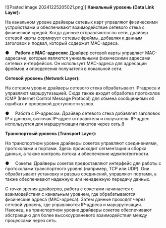 ![[Pasted image 20241225205021.png]]
**Канальный уровень (Data Link Layer):**

На канальном уровне драйверы сетевых карт управляют физическими устройствами и обеспечивают взаимодействие сетевого стека с физической средой. Когда данные отправляются по сети, драйвер сетевой карты формирует сетевые фреймы, добавляя к данным заголовок и подвал, который содержит MAC-адреса.

●     **Работа с MAC-адресом:** Драйвер сетевой карты управляет MAC-адресами, которые являются уникальными физическими адресами сетевых интерфейсов. Он использует MAC-адреса для адресации фреймов и определения получателя в локальной сети.

**Сетевой уровень (Network Layer):**

На сетевом уровне драйверы сетевого стека обрабатывают IP-адреса и управляют маршрутизацией. Сюда также входит обработка протоколов ICMP (Internet Control Message Protocol) для обмена сообщениями об ошибках и проверкой доступности узлов.

●     Работа с IP-адресом: Драйвер сетевого стека добавляет заголовок IP к данным, включая IP-адрес отправителя и получателя. IP-адрес используется для маршрутизации пакетов через сеть.8

**Транспортный уровень (Transport Layer):**

На транспортном уровне драйверы сокетов управляют соединениями, протоколами и портами. Здесь происходит сегментация и сборка данных, а также контроль потока и обеспечение идемпотентности.

●     Сокеты: Драйверы сокетов предоставляют интерфейс для работы с протоколами транспортного уровня (например, TCP или UDP). Они обрабатывают установку и разрыв соединений, управляют портами, а также обеспечивают надежную или ненадежную передачу данных.

С точки зрения драйверов, работа с сокетами начинается с взаимодействия с канальным уровнем, где обрабатываются физические адреса (MAC-адреса). Затем данные проходят через сетевой уровень, где управляются IP-адреса и маршрутизация. Наконец, на транспортном уровне драйверы сокетов обеспечивают абстракцию для более высокоуровневого взаимодействия между процессами через сеть.
